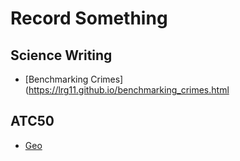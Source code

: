 # Record Something
## Science Writing
+ [Benchmarking Crimes](https://lrg11.github.io/benchmarking_crimes.html
## ATC50
+ [Geo](https://lrg11.github.io/geo_world.html)
